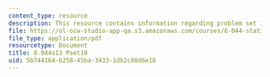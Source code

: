 ```yaml
---
content_type: resource
description: This resource contains information regarding problem set 10.
file: https://ol-ocw-studio-app-qa.s3.amazonaws.com/courses/8-044-statistical-physics-i-spring-2013/5b744164b25845ba34331db2c80d6e18_MIT8_044S13_ps10.pdf
file_type: application/pdf
resourcetype: Document
title: 8.044s13 Pset10
uid: 5b744164-b258-45ba-3433-1db2c80d6e18
---
```

